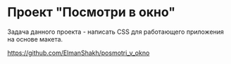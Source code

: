 # Проект "Посмотри в окно"
Задача данного проекта - написать CSS для работающего приложения на основе макета. 

https://github.com/ElmanShakh/posmotri_v_okno
